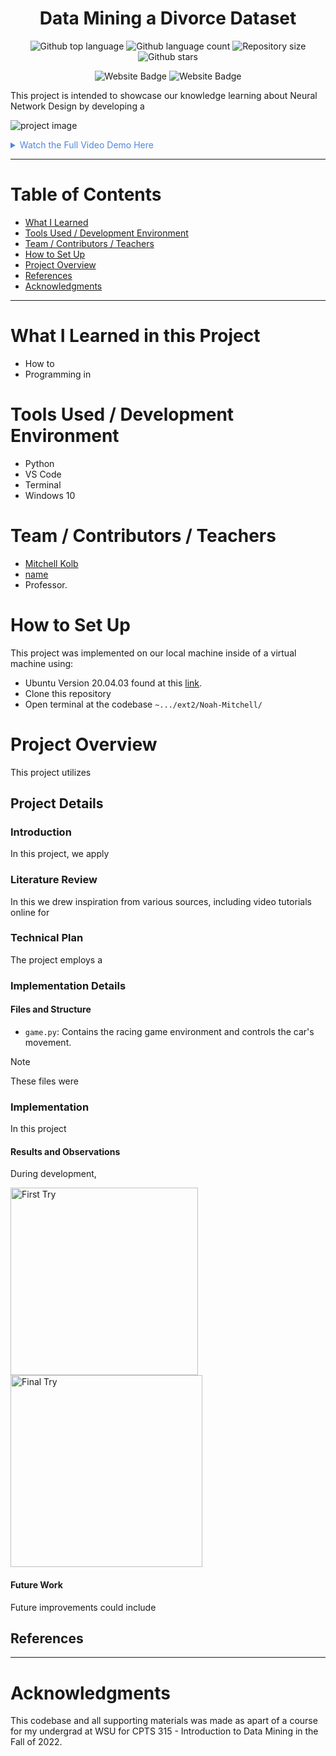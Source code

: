 


<h1 align="center">Data Mining a Divorce Dataset</h1>

<p align="center">
  <img alt="Github top language" src="https://img.shields.io/github/languages/top/mitchellkolb/divorce-dataset?color=56BEB8">

  <img alt="Github language count" src="https://img.shields.io/github/languages/count/mitchellkolb/divorce-dataset?color=56BEB8">

  <img alt="Repository size" src="https://img.shields.io/github/repo-size/mitchellkolb/divorce-dataset?color=56BEB8">

  <img alt="Github stars" src="https://img.shields.io/github/stars/mitchellkolb/divorce-dataset?color=56BEB8" />
</p>

<p align="center">
<img
    src="https://img.shields.io/badge/Python-3776AB?style=for-the-badge&logo=Python&logoColor=white"
    alt="Website Badge" />
<img
    src="https://img.shields.io/badge/Windows-0078D6?style=for-the-badge&logo=Windows 10&logoColor=white"
    alt="Website Badge" />
</p>

This project is intended to showcase our knowledge learning about Neural Network Design by developing a

![project image](resources/image1.png)

<details>
<summary style="color:#5087dd">Watch the Full Video Demo Here</summary>

[![Full Video Demo Here](https://img.youtube.com/vi/zz9x_9CdKhU/0.jpg)](https://www.youtube.com/watch?v=zz9x_9CdKhU)

</details>

---


# Table of Contents
- [What I Learned](#what-i-learned-in-this-project)
- [Tools Used / Development Environment](#tools-used--development-environment)
- [Team / Contributors / Teachers](#team--contributors--teachers)
- [How to Set Up](#how-to-set-up)
- [Project Overview](#project-overview)
- [References](#references)
- [Acknowledgments](#acknowledgments)

---

# What I Learned in this Project
- How to
- Programming in 



# Tools Used / Development Environment
- Python
- VS Code
- Terminal
- Windows 10





# Team / Contributors / Teachers
- [Mitchell Kolb](https://github.com/mitchellkolb)
- [name]()
- Professor. 





# How to Set Up
This project was implemented on our local machine inside of a virtual machine using:
- Ubuntu Version 20.04.03 found at this [link](http://lt.releases.ubuntu.com/20.04.3/).
- Clone this repository 
- Open terminal at the codebase `~.../ext2/Noah-Mitchell/`





# Project Overview
This project utilizes 



## Project Details

### Introduction
In this project, we apply 


### Literature Review
In this we drew inspiration from various sources, including video tutorials online for 


### Technical Plan
The project employs a 


### Implementation Details

#### Files and Structure
- `game.py`: Contains the racing game environment and controls the car's movement.
> [!NOTE]
> These files were 


### Implementation
In this project

#### Results and Observations
During development,
<p float="left">
  <img src="resources/image1.png" alt="First Try" width="300" />
  <img src="resources/image2.png" alt="Final Try" width="307" />
</p>

#### Future Work
Future improvements could include



## References



--- 
# Acknowledgments
This codebase and all supporting materials was made as apart of a course for my undergrad at WSU for CPTS 315 - Introduction to Data Mining in the Fall of 2022. 

